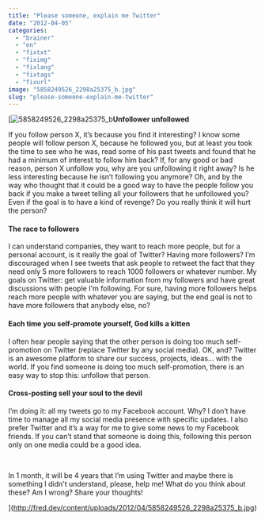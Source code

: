 ```yaml
---
title: "Please someone, explain me Twitter"
date: "2012-04-05"
categories: 
  - "brainer"
  - "en"
  - "fixtxt"
  - "fiximg"
  - "fixlang"
  - "fixtags"
  - "fixurl"
image: "5858249526_2298a25375_b.jpg"
slug: "please-someone-explain-me-twitter"
---
```


[![](images/5858249526_2298a25375_b.jpg "5858249526_2298a25375_b")**Unfollower unfollowed**

If you follow person X, it’s because you find it interesting? I know some people will follow person X, because he followed you, but at least you took the time to see who he was, read some of his past tweets and found that he had a minimum of interest to follow him back? If, for any good or bad reason, person X unfollow you, why are you unfollowing it right away? Is he less interesting because he isn’t following you anymore? Oh, and by the way who thought that it could be a good way to have the people follow you back if you make a tweet telling all your followers that he unfollowed you? Even if the goal is to have a kind of revenge? Do you really think it will hurt the person?

#### **The race to followers**

I can understand companies, they want to reach more people, but for a personal account, is it really the goal of Twitter? Having more followers? I’m discouraged when I see tweets that ask people to retweet the fact that they need only 5 more followers to reach 1000 followers or whatever number. My goals on Twitter: get valuable information from my followers and have great discussions with people I'm following. For sure, having more followers helps reach more people with whatever you are saying, but the end goal is not to have more followers that anybody else, no?

#### **Each time you self-promote yourself, God kills a kitten**

I often hear people saying that the other person is doing too much self-promotion on Twitter (replace Twitter by any social media). OK, and? Twitter is an awesome platform to share our success, projects, ideas… with the world. If you find someone is doing too much self-promotion, there is an easy way to stop this: unfollow that person.

#### **Cross-posting sell your soul to the devil**

I’m doing it: all my tweets go to my Facebook account. Why? I don’t have time to manage all my social media presence with specific updates. I also prefer Twitter and it’s a way for me to give some news to my Facebook friends. If you can’t stand that someone is doing this, following this person only on one media could be a good idea.

 

In 1 month, it will be 4 years that I’m using Twitter and maybe there is something I didn't understand, please, help me! What do you think about these? Am I wrong? Share your thoughts!

](http://fred.dev/content/uploads/2012/04/5858249526_2298a25375_b.jpg)
